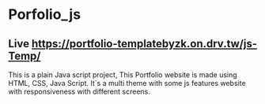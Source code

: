 # Porfolio_js
## Live https://portfolio-templatebyzk.on.drv.tw/js-Temp/
This is a plain Java script project, This Portfolio website is made using HTML, CSS, Java Script. It`s a multi theme with some js features website with responsiveness with different screens.
